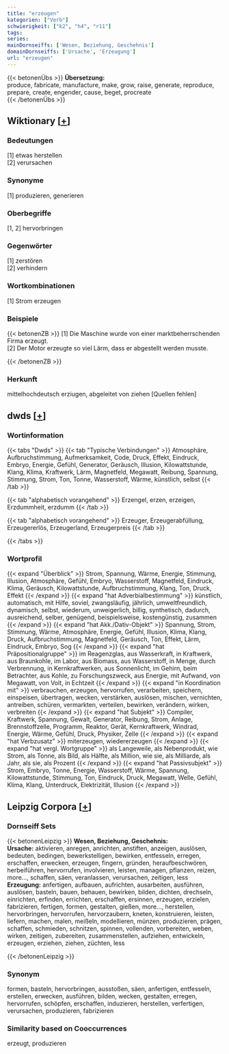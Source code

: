 ```yaml
---
title: "erzeugen"
kategorien: ["Verb"]
schwierigkeit: ["k2", "h4", "r11"]
tags:
series:
mainDornseiffs: ['Wesen, Beziehung, Geschehnis']
domainDornseiffs: ['Ursache', 'Erzeugung']
url: "erzeugen"
---
```


{{< betonenÜbs >}}
**Übersetzung:**  
produce, fabricate, manufacture, make, grow, raise, generate, reproduce, prepare, create, engender, cause, beget, procreate  
{{< /betonenÜbs >}}

## Wiktionary [[+](https://de.wiktionary.org/wiki/erzeugen)]

### Bedeutungen
[1] etwas herstellen  
[2] verursachen  

### Synonyme
[1] produzieren, generieren  

### Oberbegriffe
[1, 2] hervorbringen  

### Gegenwörter
[1] zerstören  
[2] verhindern  

### Wortkombinationen
[1] Strom erzeugen  

### Beispiele
{{< betonenZB >}}
[1] Die Maschine wurde von einer marktbeherrschenden Firma erzeugt.  
[2] Der Motor erzeugte so viel Lärm, dass er abgestellt werden musste.  

{{< /betonenZB >}}
### Herkunft
mittelhochdeutsch erziugen, abgeleitet von ziehen [Quellen fehlen]  



## dwds [[+](https://www.dwds.de/wb/erzeugen)]

### Wortinformation
{{< tabs "Dwds" >}}
{{< tab "Typische Verbindungen" >}}
Atmosphäre, Aufbruchstimmung, Aufmerksamkeit, Code, Druck, Effekt, Eindruck, Embryo, Energie, Gefühl, Generator, Geräusch, Illusion, Kilowattstunde, Klang, Klima, Kraftwerk, Lärm, Magnetfeld, Megawatt, Reibung, Spannung, Stimmung, Strom, Ton, Tonne, Wasserstoff, Wärme, künstlich, selbst
{{< /tab >}}

{{< tab "alphabetisch vorangehend" >}}
Erzengel, erzen, erzeigen, Erzdummheit, erzdumm
{{< /tab >}}

{{< tab "alphabetisch vorangehend" >}}
Erzeuger, Erzeugerabfüllung, Erzeugererlös, Erzeugerland, Erzeugerpreis
{{< /tab >}}

{{< /tabs >}}

### Wortprofil
{{< expand "Überblick" >}} Strom, Spannung, Wärme, Energie, Stimmung, Illusion, Atmosphäre, Gefühl, Embryo, Wasserstoff, Magnetfeld, Eindruck, Klima, Geräusch, Kilowattstunde, Aufbruchstimmung, Klang, Ton, Druck, Effekt {{< /expand >}}
{{< expand "hat Adverbialbestimmung" >}} künstlich, automatisch, mit Hilfe, soviel, zwangsläufig, jährlich, umweltfreundlich, dynamisch, selbst, wiederum, unweigerlich, billig, synthetisch, dadurch, ausreichend, selber, genügend, beispielsweise, kostengünstig, zusammen {{< /expand >}}
{{< expand "hat Akk./Dativ-Objekt" >}} Spannung, Strom, Stimmung, Wärme, Atmosphäre, Energie, Gefühl, Illusion, Klima, Klang, Druck, Aufbruchstimmung, Magnetfeld, Geräusch, Ton, Effekt, Lärm, Eindruck, Embryo, Sog {{< /expand >}}
{{< expand "hat Präpositionalgruppe" >}} im Reagenzglas, aus Wasserkraft, in Kraftwerk, aus Braunkohle, im Labor, aus Biomass, aus Wasserstoff, in Menge, durch Verbrennung, in Kernkraftwerken, aus Sonnenlicht, im Gehirn, beim Betrachter, aus Kohle, zu Forschungszweck, aus Energie, mit Aufwand, von Megawatt, von Volt, in Echtzeit {{< /expand >}}
{{< expand "in Koordination mit" >}} verbrauchen, erzeugen, hervorrufen, verarbeiten, speichern, einspeisen, übertragen, wecken, verstärken, auslösen, mischen, vernichten, antreiben, schüren, vermarkten, verteilen, bewirken, verändern, wirken, verbreiten {{< /expand >}}
{{< expand "hat Subjekt" >}} Compiler, Kraftwerk, Spannung, Gewalt, Generator, Reibung, Strom, Anlage, Brennstoffzelle, Programm, Reaktor, Gerät, Kernkraftwerk, Windrad, Energie, Wärme, Gefühl, Druck, Physiker, Zelle {{< /expand >}}
{{< expand "hat Verbzusatz" >}} miterzeugen, wiedererzeugen {{< /expand >}}
{{< expand "hat vergl. Wortgruppe" >}} als Langeweile, als Nebenprodukt, wie Strom, als Tonne, als Bild, als Hälfte, als Million, wie sie, als Milliarde, als Jahr, als sie, als Prozent {{< /expand >}}
{{< expand "hat Passivsubjekt" >}} Strom, Embryo, Tonne, Energie, Wasserstoff, Wärme, Spannung, Kilowattstunde, Stimmung, Ton, Eindruck, Druck, Megawatt, Welle, Gefühl, Klima, Klang, Unterdruck, Elektrizität, Illusion {{< /expand >}}

## Leipzig Corpora [[+](https://corpora.uni-leipzig.de/en/res?word=erzeugen&corpusId=deu_newscrawl-public_2018)]

### Dornseiff Sets
{{< betonenLeipzig >}}
**Wesen, Beziehung, Geschehnis:**  
**Ursache:** aktivieren, anregen, anrichten, anstiften, anzeigen, auslösen, bedeuten, bedingen, bewerkstelligen, bewirken, entfesseln, erregen, erschaffen, erwecken, erzeugen, fingern, gründen, heraufbeschwören, herbeiführen, hervorrufen, involvieren, leisten, managen, pflanzen, reizen, more..., schaffen, säen, veranlassen, verursachen, zeitigen, less  
**Erzeugung:** anfertigen, aufbauen, aufrichten, ausarbeiten, ausführen, auslösen, basteln, bauen, behauen, bewirken, bilden, dichten, drechseln, einrichten, erfinden, errichten, erschaffen, ersinnen, erzeugen, erzielen, fabrizieren, fertigen, formen, gestalten, gießen, more..., herstellen, hervorbringen, hervorrufen, hervorzaubern, kneten, konstruieren, leisten, liefern, machen, malen, meißeln, modellieren, münzen, produzieren, prägen, schaffen, schmieden, schnitzen, spinnen, vollenden, vorbereiten, weben, wirken, zeitigen, zubereiten, zusammenstellen, aufziehen, entwickeln, erzeugen, erziehen, ziehen, züchten, less  

{{< /betonenLeipzig >}}

### Synonym
formen, basteln, hervorbringen, ausstoßen, säen, anfertigen, entfesseln, erstellen, erwecken, ausführen, bilden, wecken, gestalten, erregen, hervorrufen, schöpfen, erschaffen, induzieren, herstellen, verfertigen, verursachen, produzieren, fabrizieren


### Similarity based on Cooccurrences
erzeugt, produzieren

